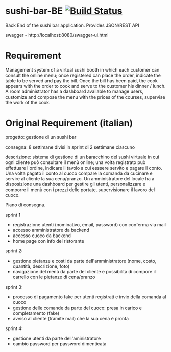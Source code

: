 # sushi-bar-BE [![Build Status](https://api.travis-ci.org/egch/sushi-bar-BE.svg?branch=master)](https://travis-ci.org/egch/sushi-bar-BE)
Back End of the sushi bar application. Provides JSON/REST API

swagger - http://localhost:8080/swagger-ui.html

# Requirement
Management system of a virtual sushi booth in which each customer can consult the online menu; once registered
can place the order, indicate the table to be served and pay the bill.
Once the bill has been paid, the cook appears with the order to cook and serve to the customer his dinner / lunch.
A room administrator has a dashboard available to manage users, customize and compose the menu with the prices of the courses, supervise the
work of the cook.

# Original Requirement (italian)



progetto: gestione di un sushi bar

consegna: 8 settimane divisi in sprint di 2 settimane ciascuno

descrizione: sistema di gestione di un baracchino del sushi virtuale in 
cui ogni cliente può consultare il menù online; una volta registrato
può effettuare l'ordine, indicare il tavolo a cui esssere servito e pagare il conto.
Una volta pagato il conto al cuoco compare la comanda da cucinare e servire
al cliente la sua cena/pranzo.
Un amministratore del locale ha a disposizione una dashboard per gestire gli utenti,
personalizzare e comporre il menù con i prezzi delle portate, supervisionare il 
lavoro del cuoco.

Piano di consegna.

sprint 1
- registrazione utenti (nominativo, email, password) con conferma via mail
- accesso amministratore da backend
- accesso cuoco da backend
- home page con info del ristorante

sprint 2:
- gestione pietanze e costi da parte dell'amministratore (nome, costo, quantità, descrizione, foto)
- navigazione del menù da parte del cliente e possibilità di compore il carrello con le pietanze di cena/pranzo

sprint 3:
- processo di pagamento fake per utenti registrati e invio della comanda al cuoco
- gestione delle comande da parte del cuoco: presa in carico e completamento (fake)
- avviso al cliente (tramite mail) che la sua cena è pronta

sprint 4:
- gestione utenti da parte dell'aministratore
- cambio password per password dimenticata

